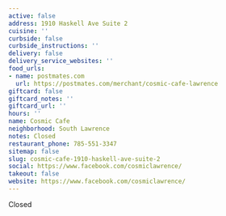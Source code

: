 ```yaml
---
active: false
address: 1910 Haskell Ave Suite 2
cuisine: ''
curbside: false
curbside_instructions: ''
delivery: false
delivery_service_websites: ''
food_urls:
- name: postmates.com
  url: https://postmates.com/merchant/cosmic-cafe-lawrence
giftcard: false
giftcard_notes: ''
giftcard_url: ''
hours: ''
name: Cosmic Cafe
neighborhood: South Lawrence
notes: Closed
restaurant_phone: 785-551-3347
sitemap: false
slug: cosmic-cafe-1910-haskell-ave-suite-2
social: https://www.facebook.com/cosmiclawrence/
takeout: false
website: https://www.facebook.com/cosmiclawrence/
---
```


Closed